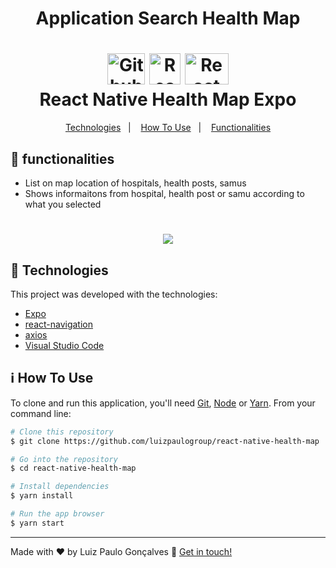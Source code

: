 <h1 align="center">Application Search Health Map</h1>

<h1 align="center">
    <img alt="Github logo" width="60px" height="50px" src="https://github.com/luizpaulogroup/react-native-health-map/blob/master/src/assets/github.png">
    <img alt="React logo" width="50px" height="50px" src="https://github.com/luizpaulogroup/react-native-health-map/blob/master/src/assets/expo.png" />
    <img alt="React logo" width="70px" height="50px" src="https://github.com/luizpaulogroup/react-native-health-map/blob/master/src/assets/react.png" />
    <br>
    React Native Health Map Expo
</h1>

<p align="center">
  <a href="#rocket-technologies">Technologies</a>&nbsp;&nbsp;&nbsp;|&nbsp;&nbsp;&nbsp;
  <a href="#information_source-how-to-use">How To Use</a>&nbsp;&nbsp;&nbsp;|&nbsp;&nbsp;&nbsp;
  <a href="#pencil-functionalities">Functionalities</a>
</p>

## :pencil: functionalities
- List on map location of hospitals, health posts, samus
- Shows informaitons from hospital, health post or samu according to what you selected

<h1 align="center"><img src="https://github.com/luizpaulogroup/react-native-health-map/blob/master/src/assets/GIF.gif" /></h1>

## :rocket: Technologies

This project was developed with the technologies:

-  [Expo](https://expo.io/)
-  [react-navigation](https://reactnavigation.org/)
-  [axios](https://github.com/axios/axios)
-  [Visual Studio Code](https://code.visualstudio.com/)

## :information_source: How To Use

To clone and run this application, you'll need [Git](https://git-scm.com), [Node](https://nodejs.org/en/) or [Yarn](https://yarnpkg.com/). From your command line:

```bash
# Clone this repository
$ git clone https://github.com/luizpaulogroup/react-native-health-map

# Go into the repository
$ cd react-native-health-map

# Install dependencies
$ yarn install

# Run the app browser
$ yarn start

```

---

Made with ♥ by Luiz Paulo Gonçalves :wave: [Get in touch!](https://www.linkedin.com/in/luiz-paulo/)
